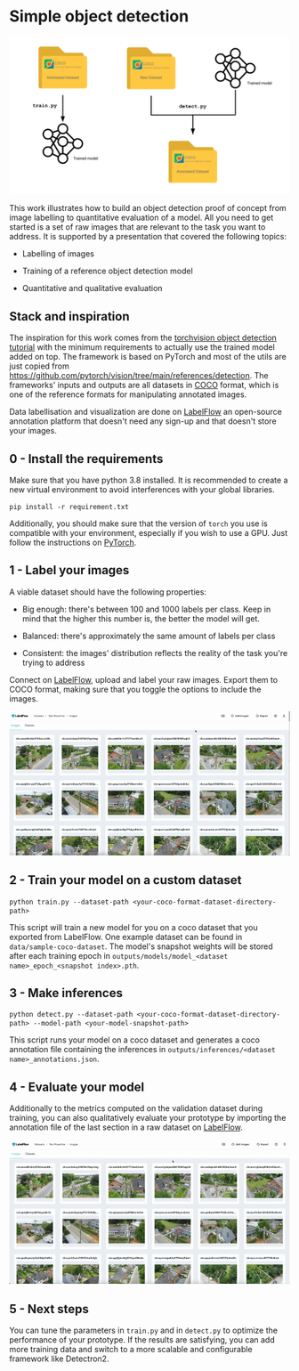 # Simple object detection

<p align="center">
  <img src="public/schema-framework.svg" />
</p>

This work illustrates how to build an object detection proof of concept from image labelling to quantitative evaluation of a model. All you need to get started is a set of raw images that are relevant to the task you want to address. It is supported by a presentation that covered the following topics:

- Labelling of images

- Training of a reference object detection model

- Quantitative and qualitative evaluation

## Stack and inspiration

The inspiration for this work comes from the [torchvision object detection tutorial](https://pytorch.org/tutorials/intermediate/torchvision_tutorial.html) with the minimum requirements to actually use the trained model added on top. The framework is based on PyTorch and most of the utils are just copied from https://github.com/pytorch/vision/tree/main/references/detection. The frameworks' inputs and outputs are all datasets in [COCO](https://cocodataset.org/#format-data) format, which is one of the reference formats for manipulating annotated images.

Data labellisation and visualization are done on [LabelFlow](https://labelflow.ai/) an open-source annotation platform that doesn't need any sign-up and that doesn't store your images.
## 0 - Install the requirements

Make sure that you have python 3.8 installed. It is recommended to create a new virtual environment to avoid interferences with your global libraries.

```
pip install -r requirement.txt
```

Additionally, you should make sure that the version of `torch` you use is compatible with your environment, especially if you wish to use a GPU. Just follow the instructions on [PyTorch](https://pytorch.org/get-started/locally/).

## 1 - Label your images

A viable dataset should have the following properties:

- Big enough: there's between 100 and 1000 labels per class. Keep in mind that the higher this number is, the better the model will get.

- Balanced: there's approximately the same amount of labels per class

- Consistent: the images' distribution reflects the reality of the task you're trying to address

Connect on [LabelFlow](https://labelflow.ai/), upload and label your raw images. Export them to COCO format, making sure that you toggle the options to include the images.

<p align="center">
  <img src="public/labelflow-export.gif" />
</p>

## 2 - Train your model on a custom dataset

```
python train.py --dataset-path <your-coco-format-dataset-directory-path>
```

This script will train a new model for you on a coco dataset that you exported from LabelFlow. One example dataset can be found in `data/sample-coco-dataset`. The model's snapshot weights will be stored after each training epoch in `outputs/models/model_<dataset name>_epoch_<snapshot index>.pth`.

## 3 - Make inferences

```
python detect.py --dataset-path <your-coco-format-dataset-directory-path> --model-path <your-model-snapshot-path>
```

This script runs your model on a coco dataset and generates a coco annotation file containing the inferences in `outputs/inferences/<dataset name>_annotations.json`.
## 4 - Evaluate your model

Additionally to the metrics computed on the validation dataset during training, you can also qualitatively evaluate your prototype by importing the annotation file of the last section in a raw dataset on [LabelFlow](https://labelflow.ai/).

<p align="center">
  <img src="public/labelflow-import.gif" />
</p>

## 5 - Next steps

You can tune the parameters in `train.py` and in `detect.py` to optimize the performance of your prototype. If the results are satisfying, you can add more training data and switch to a more scalable and configurable framework like Detectron2. 
